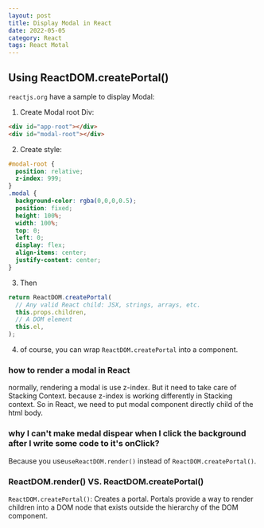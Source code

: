 ```yaml
---
layout: post
title: Display Modal in React
date: 2022-05-05
category: React
tags: React Motal
---
```


## Using ReactDOM.createPortal()

`reactjs.org` have a sample to display Modal:
1. Create Modal root Div:
```html
<div id="app-root"></div>
<div id="modal-root"></div>
```

2. Create style:
```css
#modal-root {
  position: relative;
  z-index: 999;
}
.modal {
  background-color: rgba(0,0,0,0.5);
  position: fixed;
  height: 100%;
  width: 100%;
  top: 0;
  left: 0;
  display: flex;
  align-items: center;
  justify-content: center;
}
```
3. Then  
```js
return ReactDOM.createPortal(
  // Any valid React child: JSX, strings, arrays, etc.
  this.props.children,
  // A DOM element
  this.el,
); 
```
4. of course, you can wrap `ReactDOM.createPortal` into a component.

### how to render a modal in React
normally, rendering a modal is use z-index. But it need to take care of Stacking Context. because z-index is working differently in Stacking context. 
So in React, we need to put modal component directly child of the html body.
 
### why I can't make medal dispear when I click the background after I write some code to it's onClick? 
Because you use`useReactDOM.render()` instead of `ReactDOM.createPortal()`.

### ReactDOM.render() VS. ReactDOM.createPortal()
`ReactDOM.createPortal()`: Creates a portal. 
Portals provide a way to render children into a DOM node that exists outside the hierarchy of the DOM component.